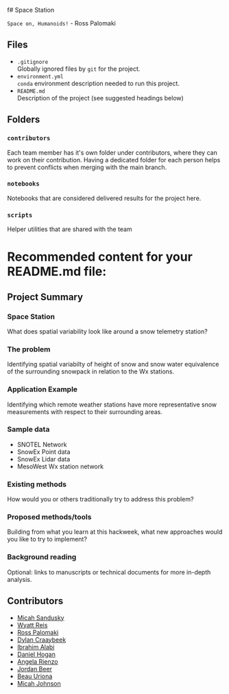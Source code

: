 f# Space Station

`Space on, Humanoids!` - Ross Palomaki

## Files

* `.gitignore`
<br> Globally ignored files by `git` for the project.
* `environment.yml`
<br> `conda` environment description needed to run this project.
* `README.md`
<br> Description of the project (see suggested headings below)

## Folders

### `contributors`
Each team member has it's own folder under contributors, where they can work on their contribution. Having a dedicated folder for each person helps to prevent conflicts when merging with the main branch.

### `notebooks`
Notebooks that are considered delivered results for the project here.

### `scripts`
Helper utilities that are shared with the team

# Recommended content for your README.md file:

## Project Summary

### Space Station

What does spatial variability look like around a snow telemetry station?

### The problem

Identifying spatial variabilty of height of snow and snow water equivalence of the surrounding snowpack in relation to the Wx stations.

### Application Example

Identifying which remote weather stations have more representative snow measurements with respect to their surrounding areas.

### Sample data

- SNOTEL Network
- SnowEx Point data
- SnowEx Lidar data
- MesoWest Wx station network

### Existing methods

How would you or others traditionally try to address this problem?

### Proposed methods/tools

Building from what you learn at this hackweek, what new approaches would you like to try to implement?

### Background reading

Optional: links to manuscripts or technical documents for more in-depth analysis.

## Contributors

 * [Micah Sandusky](https://github.com/micah-prime)
 * [Wyatt Reis](https://github.com/wyattreis)
 * [Ross Palomaki](https://github.com/rpalomaki)
 * [Dylan Craaybeek](https://github.com/dcraaybeek)
 * [Ibrahim Alabi](https://github.com/Ibrahim-Ola)
 * [Daniel Hogan](https://github.com/dlhogan97)
 * [Angela Rienzo](https://github.com/arienzo)
 * [Jordan Beer](https://github.com/Jordanmbeer)
 * [Beau Uriona](https://github.com/beautah)
 * [Micah Johnson](https://github.com/micahjohnson150)
